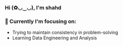 
<!--
**shahdHesham13/shahdHesham13** is a ✨ _special_ ✨ repository because its `README.md` (this file) appears on your GitHub profile.

Here are some ideas to get you started:

- 🔭 I’m currently working on ...
- 🌱 I’m currently learning ...
- 👯 I’m looking to collaborate on ...
- 🤔 I’m looking for help with ...
- 💬 Ask me about ...
- 📫 How to reach me: ...
- 😄 Pronouns: ...
- ⚡ Fun fact: ...
-->

<h3 align="Left">Hi (✿◡‿◡), I'm shahd</h3>
<h3>🌱 Currently I'm focusing on:</h3>
<ul>
  <li>Trying to maintain consistency in problem-solving</li>
  <li>Learning Data Engineering and Analysis</li>
</ul>



